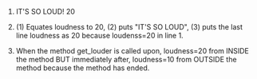 1. IT'S SO LOUD!
   20

2. (1) Equates loudness to 20, (2) puts "IT'S SO LOUD", (3) puts the last line loudness as 20 because loudenss=20 in line 1.

3. When the method get_louder is called upon, loudness=20 from INSIDE the method BUT immediately after, loudness=10 from OUTSIDE the method because the method has ended.